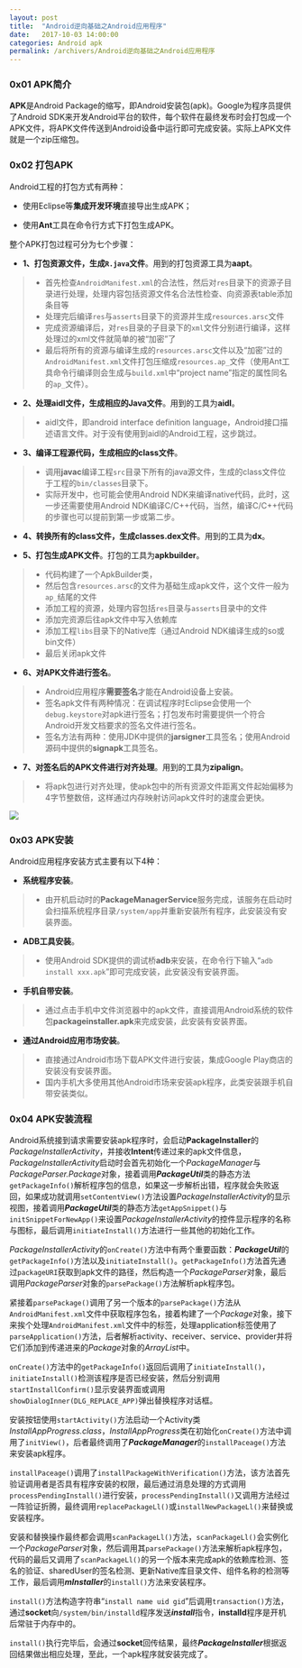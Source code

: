 ```yaml
---
layout: post
title:  "Android逆向基础之Android应用程序"
date:   2017-10-03 14:00:00
categories: Android apk
permalink: /archivers/Android逆向基础之Android应用程序
---
```


### 0x01 APK简介

**APK**是Android Package的缩写，即Android安装包(apk)。Google为程序员提供了Android SDK来开发Android平台的软件，每个软件在最终发布时会打包成一个APK文件，将APK文件传送到Android设备中运行即可完成安装。实际上APK文件就是一个zip压缩包。

### 0x02 打包APK

Android工程的打包方式有两种：

* 使用Eclipse等**集成开发环境**直接导出生成APK；

* 使用**Ant**工具在命令行方式下打包生成APK。

整个APK打包过程可分为七个步骤：

* **1、打包资源文件，生成`R.java`文件**。用到的打包资源工具为**aapt**。<br />
>* 首先检查`AndroidManifest.xml`的合法性，然后对`res`目录下的资源子目录进行处理，处理内容包括资源文件名合法性检查、向资源表table添加条目等
>* 处理完后编译`res`与`asserts`目录下的资源并生成`resources.arsc`文件
>* 完成资源编译后，对`res`目录的子目录下的`xml`文件分别进行编译，这样处理过的xml文件就简单的被“加密”了
>* 最后将所有的资源与编译生成的`resources.arsc`文件以及“加密”过的`AndroidManifest.xml`文件打包压缩成`resources.ap_`文件（使用Ant工具命令行编译则会生成与`build.xml`中“project name”指定的属性同名的`ap_`文件）。

* **2、处理aidl文件，生成相应的Java文件**。用到的工具为**aidl**。<br />
>* aidl文件，即android interface definition language，Android接口描述语言文件。对于没有使用到aidl的Android工程，这步跳过。

* **3、编译工程源代码，生成相应的class文件**。<br />
>* 调用**javac**编译工程`src`目录下所有的java源文件，生成的class文件位于工程的`bin/classes`目录下。
>* 实际开发中，也可能会使用Android NDK来编译native代码，此时，这一步还需要使用Android NDK编译C/C++代码，当然，编译C/C++代码的步骤也可以提前到第一步或第二步。

* **4、转换所有的class文件，生成classes.dex文件**。用到的工具为**dx**。

* **5、打包生成APK文件**。打包的工具为**apkbuilder**。<br />
>* 代码构建了一个ApkBuilder类，
>* 然后包含`resources.arsc`的文件为基础生成apk文件，这个文件一般为`ap_`结尾的文件
>* 添加工程的资源，处理内容包括`res`目录与`asserts`目录中的文件
>* 添加完资源后往apk文件中写入依赖库
>* 添加工程`libs`目录下的Native库（通过Android NDK编译生成的so或bin文件）
>* 最后关闭apk文件

* **6、对APK文件进行签名**。<br />
>* Android应用程序**需要签名**才能在Android设备上安装。
>* 签名apk文件有两种情况：在调试程序时Eclipse会使用一个`debug.keystore`对apk进行签名；打包发布时需要提供一个符合Android开发文档要求的签名文件进行签名。
>* 签名方法有两种：使用JDK中提供的**jarsigner**工具签名；使用Android源码中提供的**signapk**工具签名。

* **7、对签名后的APK文件进行对齐处理**。用到的工具为**zipalign**。<br />
>* 将apk包进行对齐处理，使apk包中的所有资源文件距离文件起始偏移为4字节整数倍，这样通过内存映射访问apk文件时的速度会更快。

![](https://lyxw.github.io/images/android/APK_build.jpg)

### 0x03 APK安装

Android应用程序安装方式主要有以下4种：

* **系统程序安装**。<br />
>* 由开机启动时的**PackageManagerService**服务完成，该服务在启动时会扫描系统程序目录`/system/app`并重新安装所有程序，此安装没有安装界面。

* **ADB工具安装**。<br />
>* 使用Android SDK提供的调试桥**adb**来安装，在命令行下输入“`adb install xxx.apk`”即可完成安装，此安装没有安装界面。

* **手机自带安装**。<br />
>* 通过点击手机中文件浏览器中的apk文件，直接调用Android系统的软件包**packageinstaller.apk**来完成安装，此安装有安装界面。

* **通过Android应用市场安装**。<br />
>* 直接通过Android市场下载APK文件进行安装，集成Google Play商店的安装没有安装界面。
>* 国内手机大多使用其他Android市场来安装apk程序，此类安装跟手机自带安装类似。

### 0x04 APK安装流程

Android系统接到请求需要安装apk程序时，会启动**PackageInstaller**的*PackageInstallerActivity*，并接收**Intent**传递过来的apk文件信息，*PackageInstallerActivity*启动时会首先初始化一个*PackageManager*与*PackageParser.Package*对象，接着调用***PackageUtil***类的静态方法`getPackageInfo()`解析程序包的信息，如果这一步解析出错，程序就会失败返回，如果成功就调用`setContentView()`方法设置*PackageInstallerActivity*的显示视图，接着调用***PackageUtil***类的静态方法`getAppSnippet()`与`initSnippetForNewApp()`来设置*PackageInstallerActivity*的控件显示程序的名称与图标，最后调用`initiateInstall()`方法进行一些其他的初始化工作。

*PackageInstallerActivity*的`onCreate()`方法中有两个重要函数：***PackageUtil***的`getPackageInfo()`方法以及`initiateInstall()`。`getPackageInfo()`方法首先通过`packageURI`获取到apk文件的路径，然后构造一个*PackageParser*对象，最后调用*PackageParser*对象的`parsePackage()`方法解析apk程序包。

紧接着`parsePackage()`调用了另一个版本的`parsePackage()`方法从`AndroidManifest.xml`文件中获取程序包名，接着构建了一个*Package*对象，接下来挨个处理`AndroidManifest.xml`文件中的标签，处理application标签使用了`parseApplication()`方法，后者解析activity、receiver、service、provider并将它们添加到传递进来的*Package*对象的*ArrayList*中。

`onCreate()`方法中的`getPackageInfo()`返回后调用了`initiateInstall()`，`initiateInstall()`检测该程序是否已经安装，然后分别调用`startInstallConfirm()`显示安装界面或调用`showDialogInner(DLG_REPLACE_APP)`弹出替换程序对话框。

安装按钮使用`startActivity()`方法启动一个Activity类*InstallAppProgress.class*，*InstallAppProgress*类在初始化`onCreate()`方法中调用了`initView()`，后者最终调用了***PackageManager***的`installPaceage()`方法来安装apk程序。

`installPaceage()`调用了`installPackageWithVerification()`方法，该方法首先验证调用者是否具有程序安装的权限，最后通过消息处理的方式调用`processPendingInstall()`进行安装，`processPendingInstall()`又调用方法经过一阵验证折腾，最终调用`replacePackageLl()`或`installNewPackageLl()`来替换或安装程序。

安装和替换操作最终都会调用`scanPackageLl()`方法，`scanPackageLl()`会实例化一个*PackageParser*对象，然后调用其`parsePackage()`方法来解析apk程序包，代码的最后又调用了`scanPackageLl()`的另一个版本来完成apk的依赖库检测、签名的验证、sharedUser的签名检测、更新Native库目录文件、组件名称的检测等工作，最后调用***mInstaller***的`install()`方法来安装程序。

`install()`方法构造字符串“`install name uid gid`”后调用`transaction()`方法，通过**socket**向`/system/bin/installd`程序发送***install***指令，**installd**程序是开机后常驻于内存中的。

`install()`执行完毕后，会通过**socket**回传结果，最终***PackageInstaller***根据返回结果做出相应处理，至此，一个apk程序就安装完成了。
